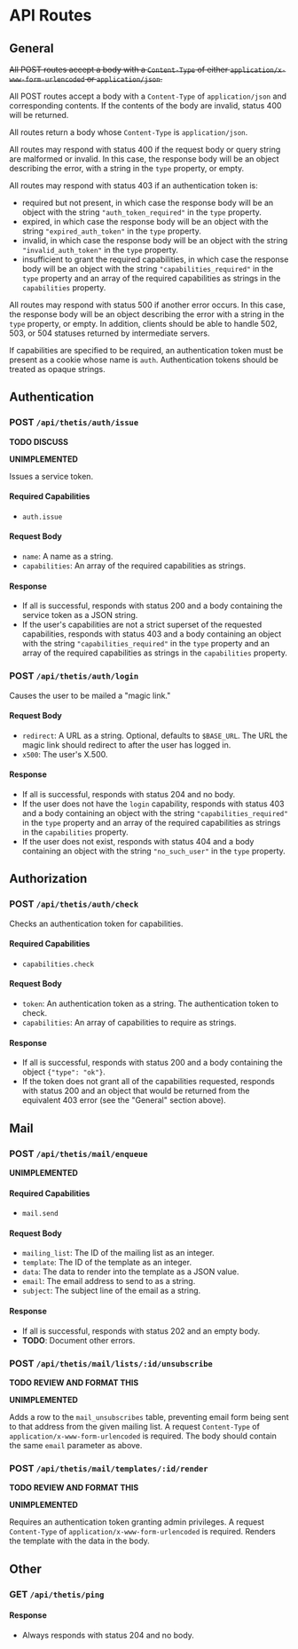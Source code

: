 API Routes
==========

General
-------

~~All POST routes accept a body with a `Content-Type` of either `application/x-www-form-urlencoded` or `application/json`.~~

All POST routes accept a body with a `Content-Type` of `application/json` and corresponding contents. If the contents of the body are invalid, status 400 will be returned.

All routes return a body whose `Content-Type` is `application/json`.

All routes may respond with status 400 if the request body or query string are malformed or invalid. In this case, the response body will be an object describing the error, with a string in the `type` property, or empty.

All routes may respond with status 403 if an authentication token is:

-	required but not present, in which case the response body will be an object with the string `"auth_token_required"` in the `type` property.
-	expired, in which case the response body will be an object with the string `"expired_auth_token"` in the `type` property.
-	invalid, in which case the response body will be an object with the string `"invalid_auth_token"` in the `type` property.
-	insufficient to grant the required capabilities, in which case the response body will be an object with the string `"capabilities_required"` in the `type` property and an array of the required capabilities as strings in the `capabilities` property.

All routes may respond with status 500 if another error occurs. In this case, the response body will be an object describing the error with a string in the `type` property, or empty. In addition, clients should be able to handle 502, 503, or 504 statuses returned by intermediate servers.

If capabilities are specified to be required, an authentication token must be present as a cookie whose name is `auth`. Authentication tokens should be treated as opaque strings.

Authentication
--------------

### POST `/api/thetis/auth/issue`

**TODO DISCUSS**

**UNIMPLEMENTED**

Issues a service token.

#### Required Capabilities

-	`auth.issue`

#### Request Body

-	`name`: A name as a string.
-	`capabilities`: An array of the required capabilities as strings.

#### Response

-	If all is successful, responds with status 200 and a body containing the service token as a JSON string.
-	If the user's capabilities are not a strict superset of the requested capabilities, responds with status 403 and a body containing an object with the string `"capabilities_required"` in the `type` property and an array of the required capabilities as strings in the `capabilities` property.

### POST `/api/thetis/auth/login`

Causes the user to be mailed a "magic link."

#### Request Body

-	`redirect`: A URL as a string. Optional, defaults to `$BASE_URL`. The URL the magic link should redirect to after the user has logged in.
-	`x500`: The user's X.500.

#### Response

-	If all is successful, responds with status 204 and no body.
-	If the user does not have the `login` capability, responds with status 403 and a body containing an object with the string `"capabilities_required"` in the `type` property and an array of the required capabilities as strings in the `capabilities` property.
-	If the user does not exist, responds with status 404 and a body containing an object with the string `"no_such_user"` in the `type` property.

Authorization
-------------

### POST `/api/thetis/auth/check`

Checks an authentication token for capabilities.

#### Required Capabilities

-	`capabilities.check`

#### Request Body

-	`token`: An authentication token as a string. The authentication token to check.
-	`capabilities`: An array of capabilities to require as strings.

#### Response

-	If all is successful, responds with status 200 and a body containing the object `{"type": "ok"}`.
-	If the token does not grant all of the capabilities requested, responds with status 200 and an object that would be returned from the equivalent 403 error (see the "General" section above).

Mail
----

### POST `/api/thetis/mail/enqueue`

**UNIMPLEMENTED**

#### Required Capabilities

-	`mail.send`

#### Request Body

-	`mailing_list`: The ID of the mailing list as an integer.
-	`template`: The ID of the template as an integer.
-	`data`: The data to render into the template as a JSON value.
-	`email`: The email address to send to as a string.
-	`subject`: The subject line of the email as a string.

#### Response

-	If all is successful, responds with status 202 and an empty body.
-	**TODO**: Document other errors.

### POST `/api/thetis/mail/lists/:id/unsubscribe`

**TODO REVIEW AND FORMAT THIS**

**UNIMPLEMENTED**

Adds a row to the `mail_unsubscribes` table, preventing email form being sent to that address from the given mailing list. A request `Content-Type` of `application/x-www-form-urlencoded` is required. The body should contain the same `email` parameter as above.

### POST `/api/thetis/mail/templates/:id/render`

**TODO REVIEW AND FORMAT THIS**

**UNIMPLEMENTED**

Requires an authentication token granting admin privileges. A request `Content-Type` of `application/x-www-form-urlencoded` is required. Renders the template with the data in the body.

Other
-----

### GET `/api/thetis/ping`

#### Response

-	Always responds with status 204 and no body.
